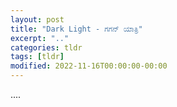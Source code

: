 ```yaml
---
layout: post
title: "Dark Light - ಗಗನ್ ಯಾತ್ರಿ"
excerpt: ".."
categories: tldr
tags: [tldr]
modified: 2022-11-16T00:00:00-00:00
---
```


....
